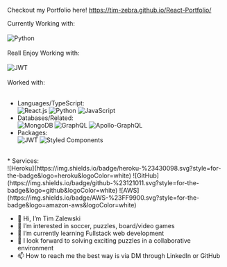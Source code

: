 Checkout my Portfolio here!
https://tim-zebra.github.io/React-Portfolio/

Currently Working with:  <br /><br />
![Python](https://img.shields.io/badge/python-3670A0?style=for-the-badge&logo=python&logoColor=ffdd54)
<br /><br />
Reall Enjoy Working with: <br /><br />
 ![JWT](https://img.shields.io/badge/JWT-black?style=for-the-badge&logo=JSON%20web%20tokens)
 <br /><br />
Worked with: <br /><br />
* Languages/TypeScript:<br />
 ![React.js](https://img.shields.io/badge/react-%2320232a.svg?style=for-the-badge&logo=react&logoColor=%2361DAFB)
 ![Python](https://img.shields.io/badge/python-3670A0?style=for-the-badge&logo=python&logoColor=ffdd54)
 ![JavaScript](https://img.shields.io/badge/javascript-%23323330.svg?style=for-the-badge&logo=javascript&logoColor=%23F7DF1E)
* Databases/Related: <br />
 ![MongoDB](https://img.shields.io/badge/MongoDB-%234ea94b.svg?style=for-the-badge&logo=mongodb&logoColor=white)
 ![GraphQL](https://img.shields.io/badge/-GraphQL-E10098?style=for-the-badge&logo=graphql&logoColor=white)
 ![Apollo-GraphQL](https://img.shields.io/badge/-ApolloGraphQL-311C87?style=for-the-badge&logo=apollo-graphql)
* Packages: <br />
 ![JWT](https://img.shields.io/badge/JWT-black?style=for-the-badge&logo=JSON%20web%20tokens)
 ![Styled Components](https://img.shields.io/badge/styled--components-DB7093?style=for-the-badge&logo=styled-components&logoColor=white)
 <br />
* Services: <br />
 ![Heroku](https://img.shields.io/badge/heroku-%23430098.svg?style=for-the-badge&logo=heroku&logoColor=white)
 ![GitHub](https://img.shields.io/badge/github-%23121011.svg?style=for-the-badge&logo=github&logoColor=white)
 ![AWS](https://img.shields.io/badge/AWS-%23FF9900.svg?style=for-the-badge&logo=amazon-aws&logoColor=white)

- 👋 Hi, I’m Tim Zalewski
- 👀 I’m interested in soccer, puzzles, board/video games
- 🌱 I’m currently learning Fullstack web development
- 💞️ I look forward to solving exciting puzzles in a collaborative environment
- 📫 How to reach me the best way is via DM through LinkedIn or GitHub

<!---
Tim-Zebra/Tim-Zebra is a ✨ special ✨ repository because its `README.md` (this file) appears on your GitHub profile.
You can click the Preview link to take a look at your changes.
--->
